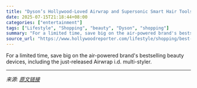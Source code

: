 ```yaml
---
title: "Dyson’s Hollywood-Loved Airwrap and Supersonic Smart Hair Tools Are On Sale for $100 Off — Here’s When and Where to Score the Deals"
date: 2025-07-15T21:18:44+08:00
categories: ["entertainment"]
tags: ["Lifestyle", "Shopping", "beauty", "Dyson", "shopping"]
summary: "For a limited time, save big on the air-powered brand's bestselling beauty devices, including the just-released Airwrap i.d. multi-styler."
source_url: "https://www.hollywoodreporter.com/lifestyle/shopping/best-dyson-airwrap-supersonic-hair-tool-deals-sale-1235619104/"
---
```


For a limited time, save big on the air-powered brand's bestselling beauty devices, including the just-released Airwrap i.d. multi-styler.

---

*来源: [原文链接](https://www.hollywoodreporter.com/lifestyle/shopping/best-dyson-airwrap-supersonic-hair-tool-deals-sale-1235619104/)*
